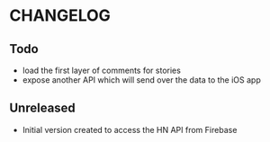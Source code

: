 # CHANGELOG

## Todo

* load the first layer of comments for stories
* expose another API which will send over the data to the iOS app

## Unreleased

* Initial version created to access the HN API from Firebase